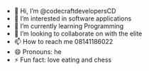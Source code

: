 - 👋 Hi, I’m @codecraftdevelopersCD
- 👀 I’m interested in software applications
- 🌱 I’m currently learning Programming
- 💞️ I’m looking to collaborate on with the elite
- 📫 How to reach me 08141186022
- 😄 Pronouns: he
- ⚡ Fun fact: love eating and chess

<!---
codecraftdevelopersCD/codecraftdevelopersCD is a ✨ special ✨ repository because its `README.md` (this file) appears on your GitHub profile.
You can click the Preview link to take a look at your changes.
--->
